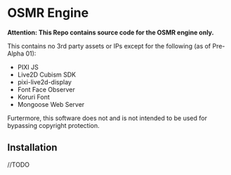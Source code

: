 # OSMR Engine
**Attention: This Repo contains source code for the OSMR engine only.** 

This contains no 3rd party assets or IPs except for the following (as of Pre-Alpha 01):
- PIXI JS
- Live2D Cubism SDK
- pixi-live2d-display
- Font Face Observer 
- Koruri Font
- Mongoose Web Server

Furtermore, this software does not and is not intended to be used for bypassing copyright protection.   

## Installation
//TODO 

